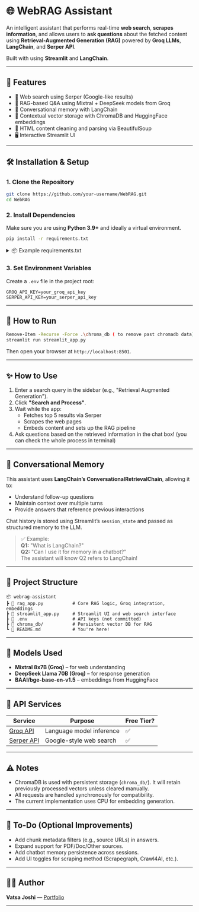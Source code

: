 ﻿# 🌐 WebRAG Assistant

An intelligent assistant that performs real-time **web search**, **scrapes information**, and allows users to **ask questions** about the fetched content using **Retrieval-Augmented Generation (RAG)** powered by **Groq LLMs**, **LangChain**, and **Serper API**.

Built with  using **Streamlit** and **LangChain**.

---

## 🚀 Features

- 🔎 Web search using Serper (Google-like results)
- 🧠 RAG-based Q&A using Mixtral + DeepSeek models from Groq
- 💬 Conversational memory with LangChain
- 🔗 Contextual vector storage with ChromaDB and HuggingFace embeddings
- 🧼 HTML content cleaning and parsing via BeautifulSoup
- 🖥️ Interactive Streamlit UI

---

## 🛠️ Installation & Setup

### 1. Clone the Repository

```bash
git clone https://github.com/your-username/WebRAG.git
cd WebRAG
```

### 2. Install Dependencies

Make sure you are using **Python 3.9+** and ideally a virtual environment.

```bash
pip install -r requirements.txt
```

<details>
<summary>📦 Example requirements.txt</summary>

```txt
chromadb
langchain
langchain-groq
beautifulsoup4
python-dotenv
streamlit
streamlit-chat
requests
scrapegraphai
nest_asyncio 
crawl4ai
```
</details>

### 3. Set Environment Variables

Create a `.env` file in the project root:

```env
GROQ_API_KEY=your_groq_api_key
SERPER_API_KEY=your_serper_api_key
```

---

## 🧪 How to Run

```bash
Remove-Item -Recurse -Force .\chroma_db ( to remove past chromadb data)
streamlit run streamlit_app.py
```

Then open your browser at `http://localhost:8501`.

---

## ✨ How to Use

1. Enter a search query in the sidebar (e.g., "Retrieval Augmented Generation").
2. Click **"Search and Process"**.
3. Wait while the app:
   - Fetches top 5 results via Serper
   - Scrapes the web pages
   - Embeds content and sets up the RAG pipeline
4. Ask questions based on the retrieved information in the chat box!
(you can check the whole process in terminal)

---

## 🧠 Conversational Memory

This assistant uses **LangChain’s ConversationalRetrievalChain**, allowing it to:

- Understand follow-up questions
- Maintain context over multiple turns
- Provide answers that reference previous interactions

Chat history is stored using Streamlit’s `session_state` and passed as structured memory to the LLM.

> ✅ Example:  
> **Q1:** "What is LangChain?"  
> **Q2:** "Can I use it for memory in a chatbot?"  
> The assistant will know Q2 refers to LangChain!

---

## 📁 Project Structure

```
📦 webrag-assistant
┣ 📄 rag_app.py           # Core RAG logic, Groq integration, embeddings
┣ 📄 streamlit_app.py     # Streamlit UI and web search interface
┣ 📄 .env                 # API keys (not committed)
┣ 📁 chroma_db/           # Persistent vector DB for RAG
┗ 📄 README.md            # You're here!
```

---

## 🤖 Models Used

- **Mixtral 8x7B (Groq)** – for web understanding
- **DeepSeek Llama 70B (Groq)** – for response generation
- **BAAI/bge-base-en-v1.5** – embeddings from HuggingFace

---

## 🔐 API Services

| Service     | Purpose         | Free Tier? |
|-------------|------------------|------------|
| [Groq API](https://console.groq.com/)   | Language model inference | ✅ |
| [Serper API](https://serper.dev/) | Google-style web search   | ✅ |

---

## ⚠️ Notes

- ChromaDB is used with persistent storage (`chroma_db/`). It will retain previously processed vectors unless cleared manually.
- All requests are handled synchronously for compatibility.
- The current implementation uses CPU for embedding generation.

---

## 📌 To-Do (Optional Improvements)

- Add chunk metadata filters (e.g., source URLs) in answers.
- Expand support for PDF/Doc/Other sources.
- Add chatbot memory persistence across sessions.
- Add UI toggles for scraping method (Scrapegraph, Crawl4AI, etc.).

---

## 🧑‍💻 Author

**Vatsa Joshi** — [Portfolio](https://vatsa-joshi.vercel.app)

---
